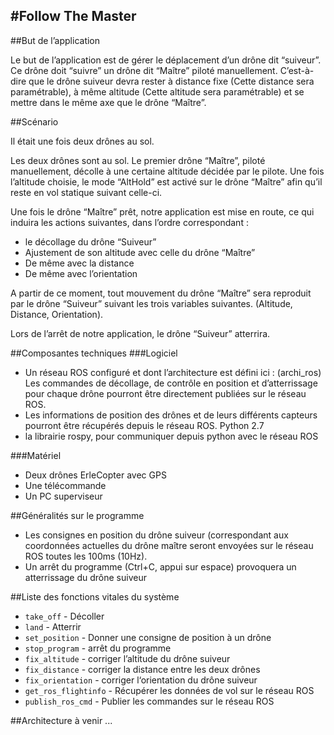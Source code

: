 #Follow The Master
------------------------------------------

##But de l’application

Le but de l’application est de gérer le déplacement d’un drône dit “suiveur”. Ce drône doit “suivre” un drône dit “Maître” piloté manuellement. C’est-à-dire que le drône suiveur devra rester à distance fixe (Cette distance sera paramétrable), à même altitude (Cette altitude sera paramétrable) et se mettre dans le même axe que le drône “Maître”.

##Scénario

Il était une fois deux drônes au sol. 

Les deux drônes sont au sol. Le premier drône “Maître”, piloté manuellement, décolle à une certaine altitude décidée par le pilote. Une fois l’altitude choisie, le mode “AltHold” est activé sur le drône “Maître” afin qu’il reste en vol statique suivant celle-ci.

Une fois le drône “Maître” prêt, notre application est mise en route, ce qui induira les actions suivantes, dans l’ordre correspondant :
- le décollage du drône “Suiveur”
- Ajustement de son altitude avec celle du drône “Maître”
- De même avec la distance
- De même avec l’orientation

A partir de ce moment, tout mouvement du drône “Maître” sera reproduit par le drône “Suiveur” suivant les trois variables suivantes. (Altitude, Distance, Orientation).

Lors de l’arrêt de notre application, le drône “Suiveur” atterrira.

##Composantes techniques
###Logiciel
- Un réseau ROS configuré et dont l’architecture est défini ici : (archi_ros)
		Les commandes de décollage, de contrôle en position et d’atterrissage pour chaque drône pourront être directement publiées sur le réseau ROS.
- Les informations de position des drônes et de leurs différents capteurs pourront être récupérés depuis le réseau ROS.
Python 2.7
- la librairie rospy, pour communiquer depuis python avec le réseau ROS

###Matériel
- Deux drônes ErleCopter avec GPS
- Une télécommande 
- Un PC superviseur

##Généralités sur le programme

- Les consignes en position du drône suiveur (correspondant aux coordonnées actuelles du drône maître seront envoyées sur le réseau ROS toutes les 100ms (10Hz).
- Un arrêt du programme (Ctrl+C, appui sur espace) provoquera un atterrissage du drône suiveur


##Liste des fonctions vitales du système

- `take_off` - Décoller 
- `land` - Atterrir
- `set_position` - Donner une consigne de position à un drône
- `stop_program` - arrêt du programme
- `fix_altitude` - corriger l’altitude du drône suiveur
- `fix_distance` - corriger la distance entre les deux drônes
- `fix_orientation` - corriger l‘orientation du drône suiveur
- `get_ros_flightinfo` - Récupérer les données de vol sur le réseau ROS
- `publish_ros_cmd` - Publier les commandes sur le réseau ROS

##Architecture
à venir ...




